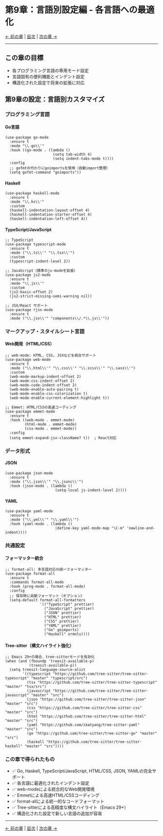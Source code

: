 # 第9章：言語別設定編 - 各言語への最適化

[← 前の章](09_ui.md) | [目次](../README.md) | [次の章 →](11_performance.md)

---

## この章の目標
- 各プログラミング言語の専用モード設定
- 言語固有の便利機能とインデント設定
- 構造化された設定で将来の拡張に対応

## 第9章の設定：言語別カスタマイズ

### プログラミング言語

#### Go言語
```emacs-lisp
(use-package go-mode
  :ensure t
  :mode "\\.go\\'"
  :hook ((go-mode . (lambda ()
                      (setq tab-width 4)
                      (setq indent-tabs-mode t))))
  :config
  ;; gofmtの代わりにgoimportsを使用（自動import整理）
  (setq gofmt-command "goimports"))
```

#### Haskell
```emacs-lisp
(use-package haskell-mode
  :ensure t
  :mode "\\.hs\\'"
  :custom
  (haskell-indentation-layout-offset 4)
  (haskell-indentation-starter-offset 4)
  (haskell-indentation-left-offset 4))
```

#### TypeScript/JavaScript
```emacs-lisp
;; TypeScript
(use-package typescript-mode
  :ensure t
  :mode ("\\.ts\\'" "\\.tsx\\'")
  :custom
  (typescript-indent-level 2))

;; JavaScript（標準のjs-modeを拡張）
(use-package js2-mode
  :ensure t
  :mode "\\.js\\'"
  :custom
  (js2-basic-offset 2)
  (js2-strict-missing-semi-warning nil))

;; JSX/React サポート
(use-package rjsx-mode
  :ensure t
  :mode ("\\.jsx\\'" "components\\/.*\\.js\\'"))
```

### マークアップ・スタイルシート言語

#### Web開発（HTML/CSS）
```emacs-lisp
;; web-mode: HTML, CSS, JSXなどを統合サポート
(use-package web-mode
  :ensure t
  :mode ("\\.html\\'" "\\.css\\'" "\\.scss\\'" "\\.sass\\'")
  :custom
  (web-mode-markup-indent-offset 2)
  (web-mode-css-indent-offset 2)
  (web-mode-code-indent-offset 2)
  (web-mode-enable-auto-pairing t)
  (web-mode-enable-css-colorization t)
  (web-mode-enable-current-element-highlight t))

;; Emmet: HTML/CSSの高速コーディング
(use-package emmet-mode
  :ensure t
  :hook ((web-mode . emmet-mode)
         (html-mode . emmet-mode)
         (css-mode . emmet-mode))
  :config
  (setq emmet-expand-jsx-className? t))  ; React対応
```

### データ形式

#### JSON
```emacs-lisp
(use-package json-mode
  :ensure t
  :mode ("\\.json\\'" "\\.jsonc\\'")
  :hook (json-mode . (lambda ()
                       (setq-local js-indent-level 2))))
```

#### YAML
```emacs-lisp
(use-package yaml-mode
  :ensure t
  :mode ("\\.yml\\'" "\\.yaml\\'")
  :hook (yaml-mode . (lambda ()
                       (define-key yaml-mode-map "\C-m" 'newline-and-indent))))
```

### 共通設定

#### フォーマッター統合
```emacs-lisp
;; format-all: 多言語対応の統一フォーマッター
(use-package format-all
  :ensure t
  :commands format-all-mode
  :hook (prog-mode . format-all-mode)
  :config
  ;; 保存時に自動フォーマット（オプション）
  (setq-default format-all-formatters
                '(("TypeScript" prettier)
                  ("JavaScript" prettier)
                  ("JSON" prettier)
                  ("HTML" prettier)
                  ("CSS" prettier)
                  ("YAML" prettier)
                  ("Go" goimports)
                  ("Haskell" ormolu))))
```

#### Tree-sitter（構文ハイライト強化）
```emacs-lisp
;; Emacs 29+の場合、tree-sitterモードを有効化
(when (and (fboundp 'treesit-available-p)
           (treesit-available-p))
  (setq treesit-language-source-alist
        '((typescript "https://github.com/tree-sitter/tree-sitter-typescript" "master" "typescript/src")
          (tsx "https://github.com/tree-sitter/tree-sitter-typescript" "master" "tsx/src")
          (javascript "https://github.com/tree-sitter/tree-sitter-javascript" "master" "src")
          (json "https://github.com/tree-sitter/tree-sitter-json" "master" "src")
          (css "https://github.com/tree-sitter/tree-sitter-css" "master" "src")
          (html "https://github.com/tree-sitter/tree-sitter-html" "master" "src")
          (yaml "https://github.com/ikatyang/tree-sitter-yaml" "master" "src")
          (go "https://github.com/tree-sitter/tree-sitter-go" "master" "src")
          (haskell "https://github.com/tree-sitter/tree-sitter-haskell" "master" "src"))))
```

### この章で得られたもの
- ✅ Go, Haskell, TypeScript/JavaScript, HTML/CSS, JSON, YAMLの完全サポート
- ✅ 各言語に最適化されたインデント設定
- ✅ web-modeによる統合的なWeb開発環境
- ✅ Emmetによる高速HTML/CSSコーディング
- ✅ format-allによる統一的なコードフォーマット
- ✅ Tree-sitterによる高精度な構文ハイライト（Emacs 29+）
- ✅ 構造化された設定で新しい言語の追加が容易

---

[← 前の章](09_ui.md) | [目次](../README.md) | [次の章 →](11_performance.md)